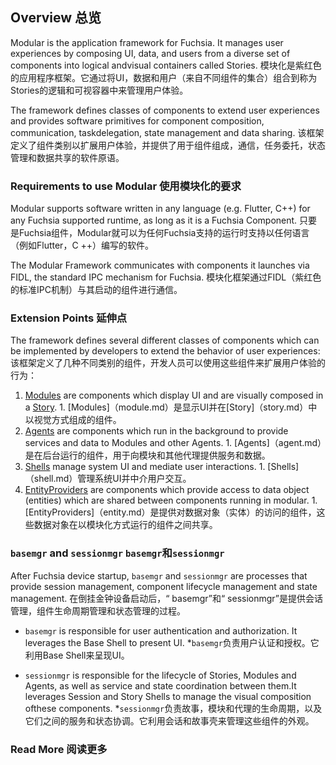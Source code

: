  
## Overview  总览 

Modular is the application framework for Fuchsia. It manages user experiences by composing UI, data, and users from a diverse set of components into logical andvisual containers called Stories. 模块化是紫红色的应用程序框架。它通过将UI，数据和用户（来自不同组件的集合）组合到称为Stories的逻辑和可视容器中来管理用户体验。

The framework defines classes of components to extend user experiences and provides software primitives for component composition, communication, taskdelegation, state management and data sharing. 该框架定义了组件类别以扩展用户体验，并提供了用于组件组成，通信，任务委托，状态管理和数据共享的软件原语。

 
### Requirements to use Modular  使用模块化的要求 

Modular supports software written in any language (e.g. Flutter, C++) for any Fuchsia supported runtime, as long as it is a Fuchsia Component. 只要是Fuchsia组件，Modular就可以为任何Fuchsia支持的运行时支持以任何语言（例如Flutter，C ++）编写的软件。

The Modular Framework communicates with components it launches via FIDL, the standard IPC mechanism for Fuchsia. 模块化框架通过FIDL（紫红色的标准IPC机制）与其启动的组件进行通信。

 
### Extension Points  延伸点 

The framework defines several different classes of components which can be implemented by developers to extend the behavior of user experiences: 该框架定义了几种不同类别的组件，开发人员可以使用这些组件来扩展用户体验的行为：

 
1.  [Modules](module.md) are components which display UI and are visually composed in a [Story](story.md). 1. [Modules]（module.md）是显示UI并在[Story]（story.md）中以视觉方式组成的组件。
1.  [Agents](agent.md) are components which run in the background to provide services and data to Modules and other Agents. 1. [Agents]（agent.md）是在后台运行的组件，用于向模块和其他代理提供服务和数据。
1.  [Shells](shell.md) manage system UI and mediate user interactions.  1. [Shells]（shell.md）管理系统UI并中介用户交互。
1.  [EntityProviders](entity.md) are components which provide access to data object (entities) which are shared between components running in modular. 1. [EntityProviders]（entity.md）是提供对数据对象（实体）的访问的组件，这些数据对象在以模块化方式运行的组件之间共享。

 
### `basemgr` and `sessionmgr`  `basemgr`和`sessionmgr` 

After Fuchsia device startup, `basemgr` and `sessionmgr` are processes that provide session management, component lifecycle management and state management. 在倒挂金钟设备启动后，“ basemgr”和“ sessionmgr”是提供会话管理，组件生命周期管理和状态管理的过程。

 
*   `basemgr` is responsible for user authentication and authorization. It leverages the Base Shell to present UI. *`basemgr`负责用户认证和授权。它利用Base Shell来呈现UI。

 
*   `sessionmgr` is responsible for the lifecycle of Stories, Modules and Agents, as well as service and state coordination between them.It leverages Session and Story Shells to manage the visual composition ofthese components. *`sessionmgr`负责故事，模块和代理的生命周期，以及它们之间的服务和状态协调。它利用会话和故事壳来管理这些组件的外观。

 
### Read More  阅读更多 

 
